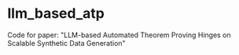 # llm_based_atp
Code for paper: "LLM-based Automated Theorem Proving Hinges on Scalable Synthetic Data Generation"
